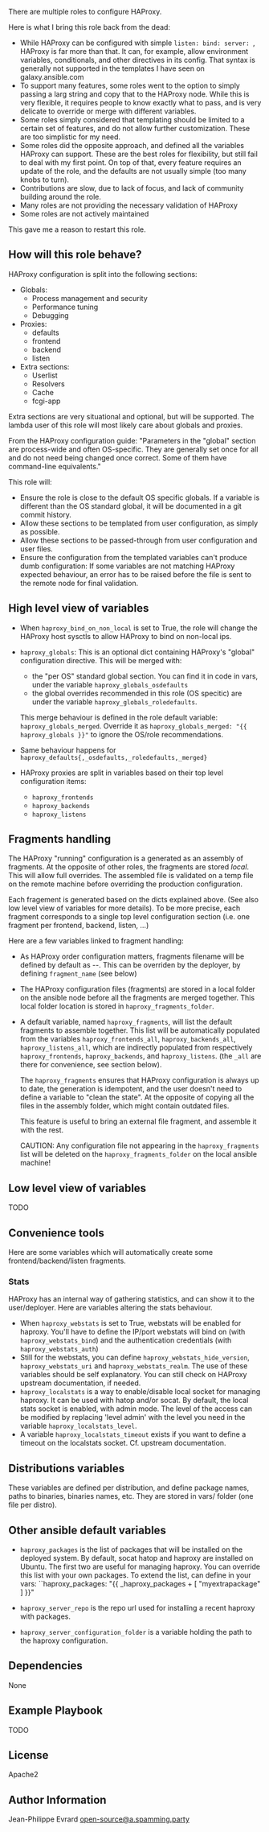There are multiple roles to configure HAProxy.

Here is what I bring this role back from the dead:
- While HAProxy can be configured with simple `listen: bind: server: `, HAProxy is far more than that.
  It can, for example, allow environment variables, conditionals, and other directives in its config.
  That syntax is generally not supported in the templates I have seen on galaxy.ansible.com
- To support many features, some roles went to the option to simply passing a larg string and copy that to the HAProxy node.
  While this is very flexible, it requires people to know exactly what to pass,
  and is very delicate to override or merge with different variables.
- Some roles simply considered that templating should be limited to a certain set of features, and do not allow further customization.
  These are too simplistic for my need.
- Some roles did the opposite approach, and defined all the variables HAProxy can support.
  These are the best roles for flexibility, but still fail to deal with my first point.
  On top of that, every feature requires an update of the role, and the defaults are not usually simple (too many knobs to turn).
- Contributions are slow, due to lack of focus, and lack of community building around the role.
- Many roles are not providing the necessary validation of HAProxy
- Some roles are not actively maintained

This gave me a reason to restart this role.

## How will this role behave?

HAProxy configuration is split into the following sections:

- Globals:
  - Process management and security
  - Performance tuning
  - Debugging
- Proxies:
  - defaults
  - frontend
  - backend
  - listen
- Extra sections:
  - Userlist
  - Resolvers
  - Cache
  - fcgi-app

Extra sections are very situational and optional, but will be supported.
The lambda user of this role will most likely care about globals and proxies.

From the HAProxy configuration guide:
"Parameters in the "global" section are process-wide and often OS-specific. They
are generally set once for all and do not need being changed once correct. Some
of them have command-line equivalents."

This role will:
- Ensure the role is close to the default OS specific globals.
  If a variable is different than the OS standard global, it will be documented in a git commit history.
- Allow these sections to be templated from user configuration, as simply as possible.
- Allow these sections to be passed-through from user configuration and user files.
- Ensure the configuration from the templated variables can't produce dumb configuration:
  If some variables are not matching HAProxy expected behaviour, an error has to be raised before the file is sent to the remote node for final validation.

## High level view of variables

* When ```haproxy_bind_on_non_local``` is set to True, the role will change
  the HAProxy host sysctls to allow HAProxy to bind on non-local ips.

* ```haproxy_globals```: This is an optional dict containing HAProxy's
  "global" configuration directive. This will be merged with:
  * the "per OS" standard global section. You can find it in code in vars, under the variable `haproxy_globals_osdefaults`
  * the global overrides recommended in this role (OS specitic) are under the variable `haproxy_globals_roledefaults`.

  This merge behaviour is defined in the role default variable: ```haproxy_globals_merged```.
  Override it as ``haproxy_globals_merged: "{{ haproxy_globals }}"`` to ignore the OS/role recommendations.

* Same behaviour happens for ```haproxy_defaults{,_osdefaults,_roledefaults,_merged}```

* HAProxy proxies are split in variables based on their top level configuration items:
  * ```haproxy_frontends```
  * ```haproxy_backends```
  * ```haproxy_listens```

## Fragments handling

The HAProxy "running" configuration is a generated as an assembly of fragments.
At the opposite of other roles, the fragments are stored _local_. This will allow full overrides.
The assembled file is validated on a temp file on the remote machine before overriding the production configuration.

Each fragement is generated based on the dicts explained above. (See also low level view of variables for more details).
To be more precise, each fragment corresponds to a single top level configuration section (i.e. one fragment per frontend, backend, listen, ...)

Here are a few variables linked to fragment handling:
* As HAProxy order configuration matters, fragments filename will be defined by default as <type>-<name>-<index>.
  This can be overriden by the deployer, by defining `fragment_name` (see below)
* 
  The HAProxy configuration files (fragments) are stored in a local folder on the ansible node before
  all the fragments are merged together. This local folder location is stored in ``haproxy_fragments_folder``.

* A default variable, named ``haproxy_fragments``, will list the default fragments to assemble together.
  This list will be automatically populated from the variables
  ``haproxy_frontends_all``, ``haproxy_backends_all``, ``haproxy_listens_all``, which are
  indirectly populated from respectively ``haproxy_frontends``, ``haproxy_backends``, and ``haproxy_listens``.
  (the ``_all`` are there for convenience, see section below).

  The ``haproxy_fragments`` ensures that HAProxy configuration is always up to date,
  the generation is idempotent, and the user doesn't need to define a variable to "clean the state".
  At the opposite of copying all the files in the assembly folder, which might contain outdated files.

  This feature is useful to bring an external file fragment, and assemble it with the rest.
  
  CAUTION: Any configuration file not appearing in the `haproxy_fragments` list will be deleted on the
  `haproxy_fragments_folder` on the local ansible machine!

## Low level view of variables

TODO

## Convenience tools

Here are some variables which will automatically create some frontend/backend/listen fragments.

### Stats

HAProxy has an internal way of gathering statistics, and can show it to the
user/deployer. Here are variables altering the stats behaviour.

* When ```haproxy_webstats``` is set to True, webstats will be enabled for
  haproxy. You'll have to define the IP/port webstats will bind on
  (with ```haproxy_webstats_bind```) and the authentication credentials
  (with ```haproxy_webstats_auth```)
* Still for the webstats, you can define ```haproxy_webstats_hide_version```,
  ```haproxy_webstats_uri``` and ```haproxy_webstats_realm```.
  The use of these variables should be self explanatory. You can still check
  on HAProxy upstream documentation, if needed.
* ```haproxy_localstats``` is a way to enable/disable local socket for
  managing haproxy. It can be used with hatop and/or socat. By default, the
  local stats socket is enabled, with admin mode. The level of the access
  can be modified by replacing 'level admin' with the level you need
  in the variable ```haproxy_localstats_level```.
* A variable ```haproxy_localstats_timeout``` exists if you want to
  define a timeout on the localstats socket. Cf. upstream documentation.

## Distributions variables

These variables are defined per distribution, and define package names, paths
to binaries, binaries names, etc. They are stored in vars/ folder (one file
per distro).

## Other ansible default variables

* ```haproxy_packages``` is the list of packages that will be installed on
  the deployed system. By default, socat hatop and haproxy are installed
  on Ubuntu. The first two are useful for managing haproxy. You can override
  this list with your own packages.
  To extend the list, can define in your vars:
  ``haproxy_packages: "{{ _haproxy_packages + [ "myextrapackage" ] }}"

* ```haproxy_server_repo``` is the repo url used for installing a recent haproxy
  with packages.

* ```haproxy_server_configuration_folder``` is a variable holding the path
  to the haproxy configuration.

## Dependencies

None

## Example Playbook

TODO

## License

Apache2

## Author Information

Jean-Philippe Evrard <open-source@a.spamming.party>
